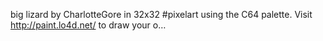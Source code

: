 big lizard by CharlotteGore in 32x32 #pixelart using the C64 palette. Visit http://paint.lo4d.net/ to draw your o… 